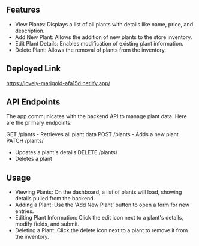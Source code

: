 ## Features

- View Plants: Displays a list of all plants with details like name, price, and description.
- Add New Plant: Allows the addition of new plants to the store inventory.
- Edit Plant Details: Enables modification of existing plant information.
- Delete Plant: Allows the removal of plants from the inventory.
 
## Deployed Link
https://lovely-marigold-afa15d.netlify.app/
 
## API Endpoints
The app communicates with the backend API to manage plant data. Here are the primary endpoints:

GET /plants - Retrieves all plant data
POST /plants - Adds a new plant
PATCH /plants/
- Updates a plant's details
DELETE /plants/
- Deletes a plant


## Usage
- Viewing Plants: On the dashboard, a list of plants will load, showing details pulled from the backend.
- Adding a Plant: Use the 'Add New Plant' button to open a form for new entries.
- Editing Plant Information: Click the edit icon next to a plant's details, modify fields, and submit.
- Deleting a Plant: Click the delete icon next to a plant to remove it from the inventory.